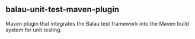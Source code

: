 ## balau-unit-test-maven-plugin

Maven plugin that integrates the Balau test framework into the Maven build system for unit testing.
